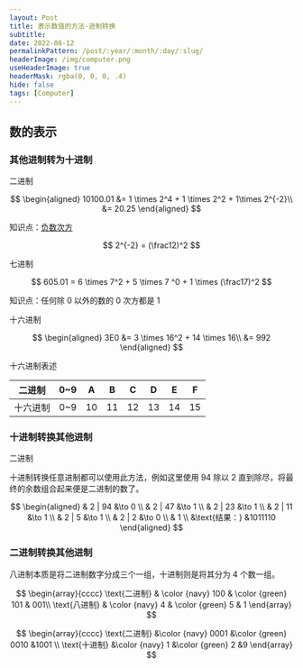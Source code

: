```yaml
---
layout: Post
title: 表示数值的方法-进制转换
subtitle: 
date: 2022-08-12
permalinkPattern: /post/:year/:month/:day/:slug/
headerImage: /img/computer.png
useHeaderImage: true
headerMask: rgba(0, 0, 0, .4)
hide: false
tags: [Computer]
---
```


## 数的表示

### 其他进制转为十进制

二进制

$$
\begin{aligned}
10100.01 &= 1 \times 2^4 + 1 \times 2^2 + 1\times 2^{-2}\\
&= 20.25
\end{aligned}
$$

知识点：[负数次方](https://baike.baidu.com/item/%E8%B4%9F%E6%AC%A1%E6%96%B9/172035)

$$
2^{-2} = (\frac12)^2
$$

七进制

$$
605.01 = 6 \times 7^2 + 5 \times 7 ^0 + 1 \times (\frac17)^2
$$

知识点：任何除 0 以外的数的 0 次方都是 1

十六进制

$$
\begin{aligned}
3E0 &= 3 \times 16^2 + 14 \times 16\\
&= 992
\end{aligned}
$$

十六进制表述

| 二进制   | 0~9 | A   | B   | C   | D   | E   | F   |
| -------- | --- | --- | --- | --- | --- | --- | --- |
| 十六进制 | 0~9 | 10  | 11  | 12  | 13  | 14  | 15  |

### 十进制转换其他进制

二进制

十进制转换任意进制都可以使用此方法，例如这里使用 94 除以 2 直到除尽，将最终的余数组合起来便是二进制的数了。

$$
\begin{aligned}
& 2 | 94 &\to 0 \\
& 2 | 47 &\to 1 \\
& 2 | 23 &\to 1 \\
& 2 | 11 &\to 1 \\
& 2 | 5  &\to 1 \\
& 2 | 2  &\to 0 \\
& 1 \\
&\text{结果：} &1011110
\end{aligned}
$$

### 二进制转换其他进制

八进制本质是将二进制数字分成三个一组，十进制则是将其分为 4 个数一组。

$$
\begin{array}{cccc}
\text{二进制}
& \color {navy} 100
& \color {green} 101
& 001\\
\text{八进制}
& \color {navy} 4
& \color {green} 5
& 1
\end{array}
$$

$$
\begin{array}{cccc}
\text{二进制}
&\color {navy} 0001
&\color {green} 0010
&1001 \\
\text{十进制}
&\color {navy} 1
&\color {green} 2
&9
\end{array}
$$

